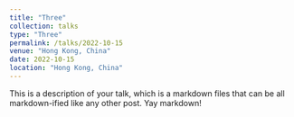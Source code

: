 ```yaml
---
title: "Three"
collection: talks
type: "Three"
permalink: /talks/2022-10-15
venue: "Hong Kong, China"
date: 2022-10-15
location: "Hong Kong, China"
---
```



This is a description of your talk, which is a markdown files that can be all markdown-ified like any other post. Yay markdown!

